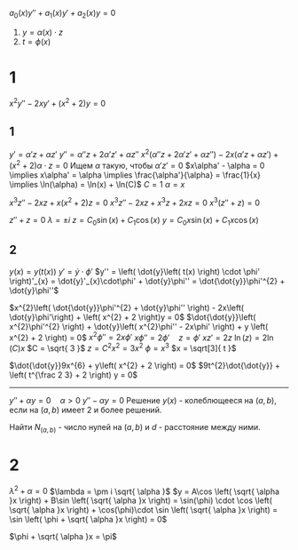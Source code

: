 $a_{0}(x)y'' + a_{1}(x)y' + a_{2}(x)y = 0$
1. $y = \alpha(x) \cdot z$
2. $t = \phi(x)$

# 1
$x^{2}y'' - 2xy' + \left( x^{2} + 2 \right)y = 0$

## 1
$y' = \alpha' z + \alpha z'$
$y'' = \alpha''z + 2\alpha'z' + \alpha z''$
$x^{2}\left( \alpha''z + 2\alpha'z' + \alpha z'' \right) - 2x\left( \alpha'z + \alpha z' \right) + \left( x^{2} + 2 \right)\alpha \cdot z = 0$
Ищем $\alpha$ такую, чтобы $\alpha'z' = 0$
$x\alpha' - \alpha = 0 \implies x\alpha' = \alpha \implies \frac{\alpha'}{\alpha} = \frac{1}{x} \implies \ln(\alpha) = \ln(x) + \ln(C)$
$C = 1$
$\alpha = x$

$x^{3}z'' - 2xz + x\left( x^{2} + 2 \right)z = 0$
$x^{3}z'' - 2xz + x^{3}z + 2xz = 0$
$x^{3}\left( z'' + z \right) = 0$

$z'' + z = 0$
$\lambda = \pm i$
$z = C_{0}\sin(x) + C_{1}\cos(x)$
$y = C_{0}x \sin(x) + C_{1}x\cos(x)$


## 2
$y(x) = y(t(x))$
$y' = \dot{y}\cdot\phi'$
$y'' = \left( \dot{y}\left( t(x) \right) \cdot \phi' \right)'_{x} = \dot{y}'_{x}\cdot\phi' + \dot{y}\phi'' = \dot{\dot{y}}\phi'^{2} + \dot{y}\phi''$


$x^{2}\left( \dot{\dot{y}}\phi'^{2} + \dot{y}\phi'' \right) - 2x\left( \dot{y}\phi'\right) + \left( x^{2} + 2 \right)y = 0$
$\dot{\dot{y}}\left( x^{2}\phi'^{2} \right) + \dot{y}\left( x^{2}\phi'' - 2x\phi' \right) + y \left( x^{2} + 2 \right) = 0$
$x^{2}\phi'' = 2x\phi'$
$x\phi'' = 2\phi' \quad z = \phi'$
$xz' = 2z$
$\ln(z) = 2\ln(C)x$
	$C = \sqrt{ 3 }$
$z = C^{2}x^{2} = 3 x^{2}$
$\phi = x^{3}$
$x = \sqrt[3]{ t }$

$\dot{\dot{y}}9x^{6} + y\left( x^{2} + 2 \right) = 0$
$9t^{2}\dot{\dot{y}} + \left( t^{\frac 2 3} + 2 \right) y = 0$



---
$y'' + \alpha y = 0 \quad \alpha > 0$
$y'' - \alpha y = 0$
Решение $y(x)$ - колеблющееся на $\left( a, b \right)$, если на $\left( a, b \right)$ имеет 2 и более решений.

Найти $N_{\left( a, b \right)}$ - число нулей на $\left( a, b \right)$ и $d$ - расстояние между ними.

# 2
$\lambda^{2} + \alpha = 0$
$\lambda = \pm i \sqrt{ \alpha }$
$y = A\cos \left( \sqrt{ \alpha }x \right) + B\sin \left( \sqrt{ \alpha }x \right) = \sin(\phi) \cdot \cos \left( \sqrt{ \alpha }x \right) + \cos(\phi)\cdot \sin \left( \sqrt{ \alpha }x \right) = \sin \left( \phi + \sqrt{ \alpha }x \right) = 0$

$\phi + \sqrt{ \alpha }x = \pi$



